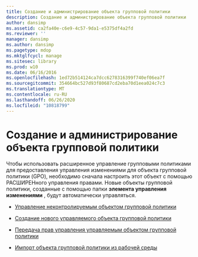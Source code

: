 ```yaml
---
title: Создание и администрирование объекта групповой политики
description: Создание и администрирование объекта групповой политики
author: dansimp
ms.assetid: ca2fa40e-c6e9-4c57-9da1-e5375df4a2fd
ms.reviewer: ''
manager: dansimp
ms.author: dansimp
ms.pagetype: mdop
ms.mktglfcycl: manage
ms.sitesec: library
ms.prod: w10
ms.date: 06/16/2016
ms.openlocfilehash: 1ed72b514124ca7dcc6278316399f740ef06ea7f
ms.sourcegitcommit: 354664bc527d93f80687cd2eba70d1eea024c7c3
ms.translationtype: MT
ms.contentlocale: ru-RU
ms.lasthandoff: 06/26/2020
ms.locfileid: "10818799"
---
```

# Создание и администрирование объекта групповой политики


Чтобы использовать расширенное управление групповыми политиками для предоставления управления изменениями для объекта групповой политики (GPO), необходимо сначала настроить этот объект с помощью РАСШИРЕНного управления правами. Новые объекты групповой политики, созданные с помощью папки **элемента управления изменениями** , будут автоматически управляться.

-   [Управление неконтролируемым объектом групповой политики](control-an-uncontrolled-gpo-agpm40.md)

-   [Создание нового управляемого объекта групповой политики](create-a-new-controlled-gpo-agpm40.md)

-   [Передача прав управления управляемым объектом групповой политики](delegate-management-of-a-controlled-gpo-agpm40.md)

-   [Импорт объекта групповой политики из рабочей среды](import-a-gpo-from-production-agpm40-app.md)

 

 





